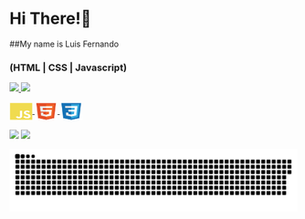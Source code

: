 # Hi There!👋
##My name is Luis Fernando
### (HTML | CSS | Javascript)

<div>
  <a href="https://github.com/luis92guimaraes">
  <img height="180em" src="https://github-readme-stats.vercel.app/api?username=luis92guimaraes&show_icons=true&theme=tokyonight&include_all_commits=true&count_private=true"/>
  <img height="180em" src="https://github-readme-stats.vercel.app/api/top-langs/?username=luis92guimaraes&layout=compact&langs_count=6&theme=tokyonight"/>
</div>
<div style="display: inline_block"><br>
  <img align="center" alt="Js" height="30" width="40" src="https://raw.githubusercontent.com/devicons/devicon/master/icons/javascript/javascript-plain.svg">
  <img align="center" alt="HTML" height="30" width="40" src="https://raw.githubusercontent.com/devicons/devicon/master/icons/html5/html5-original.svg">
  <img align="center" alt="CSS" height="30" width="40" src="https://raw.githubusercontent.com/devicons/devicon/master/icons/css3/css3-original.svg">
</div>
 
 <br>
  
<div> 
  <a href="https://www.linkedin.com/in/luisfguimaraes" target="_blank"><img src="https://img.shields.io/badge/-LinkedIn-%230077B5?style=for-the-badge&logo=linkedin&logoColor=white" target="_blank"></a>
  <a href = "mailto:luis92guimaraes@outlook.com"><img src="https://img.shields.io/badge/-Outlook-%23333?style=for-the-badge&logo=outlook&logoColor=white" target="_blank"></a>

  ![snake gif](https://github.com/luis92guimaraes/luis92guimaraes/blob/output/github-contribution-grid-snake.svg)

</div>
